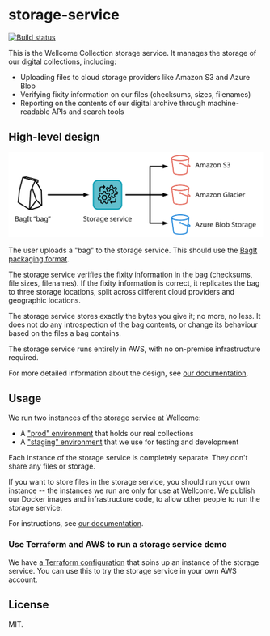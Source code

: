 # storage-service

[![Build status](https://badge.buildkite.com/844e7fa8968b4cea276557cd9886753395d159dc2823eb8249.svg?branch=main)](https://buildkite.com/wellcomecollection/storage-service)

This is the Wellcome Collection storage service.
It manages the storage of our digital collections, including:

*   Uploading files to cloud storage providers like Amazon S3 and Azure Blob
*   Verifying fixity information on our files (checksums, sizes, filenames)
*   Reporting on the contents of our digital archive through machine-readable APIs and search tools



## High-level design

<img src="docs/images/high_level_design.svg">

The user uploads a "bag" to the storage service.
This should use the [BagIt packaging format][bagit].

The storage service verifies the fixity information in the bag (checksums, file sizes, filenames).
If the fixity information is correct, it replicates the bag to three storage locations, split across different cloud providers and geographic locations.

The storage service stores exactly the bytes you give it; no more, no less.
It does not do any introspection of the bag contents, or change its behaviour based on the files a bag contains.

The storage service runs entirely in AWS, with no on-premise infrastructure required.

For more detailed information about the design, see [our documentation](docs).

[bagit]: https://datatracker.ietf.org/doc/html/rfc8493



## Usage

We run two instances of the storage service at Wellcome:

*   A ["prod" environment][prod] that holds our real collections
*   A ["staging" environment][staging] that we use for testing and development

Each instance of the storage service is completely separate.
They don't share any files or storage.

If you want to store files in the storage service, you should run your own instance -- the instances we run are only for use at Wellcome.
We publish our Docker images and infrastructure code, to allow other people to run the storage service.

For instructions, see [our documentation](docs).

### Use Terraform and AWS to run a storage service demo

We have [a Terraform configuration](demo/terraform) that spins up an instance of the storage service.
You can use this to try the storage service in your own AWS account.

[prod]: https://en.wikipedia.org/wiki/Deployment_environment#Production
[staging]: https://en.wikipedia.org/wiki/Deployment_environment#Staging



## License

MIT.
